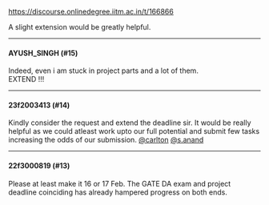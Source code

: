 https://discourse.onlinedegree.iitm.ac.in/t/166866

A slight extension would be greatly helpful.</p><hr>

<h4>AYUSH_SINGH (#15)</h4>
<p>Indeed, even i am stuck in project parts and a lot of them.<br/>
EXTEND !!!</p><hr>

<h4>23f2003413 (#14)</h4>
<p>Kindly consider the request and extend the deadline sir. It would be really helpful as we could atleast work upto our full potential and submit few tasks increasing the odds of our submission. <a class="mention" href="/u/carlton">@carlton</a> <a class="mention" href="/u/s.anand">@s.anand</a></p><hr>

<h4>22f3000819 (#13)</h4>
<p>Please at least make it 16 or 17 Feb. The GATE DA exam and project deadline coinciding has already hampered progress on both ends.